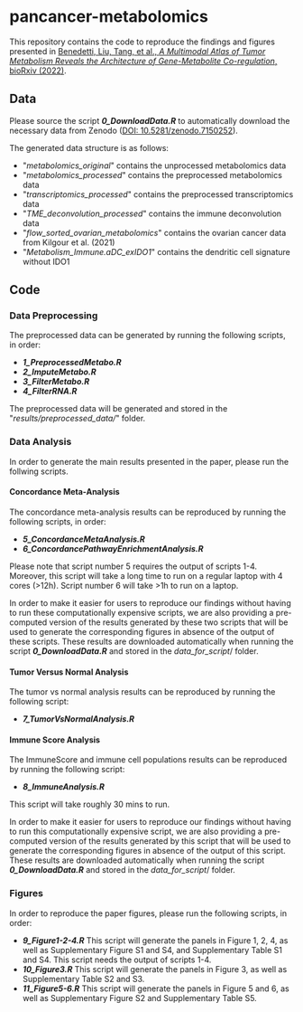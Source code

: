 # pancancer-metabolomics

This repository contains the code to reproduce the findings and figures presented in [Benedetti, Liu, Tang, et al., _A Multimodal Atlas of Tumor Metabolism Reveals the Architecture of Gene-Metabolite Co-regulation_, bioRxiv (2022)]().

## Data

Please source the script **_0_DownloadData.R_** to automatically download the necessary data from Zenodo ([DOI: 10.5281/zenodo.7150252](https://zenodo.org/record/7348648#.Y30rsezMKEs)).

The generated data structure is as follows:

* "_metabolomics_original_" contains the unprocessed metabolomics data
* "_metabolomics_processed_" contains the preprocessed metabolomics data
* "_transcriptomics_processed_" contains the preprocessed transcriptomics data
* "_TME_deconvolution_processed_" contains the immune deconvolution data
* "_flow_sorted_ovarian_metabolomics_" contains the ovarian cancer data from Kilgour et al. (2021)
* "_Metabolism_Immune.aDC_exIDO1_" contains the dendritic cell signature without IDO1

## Code

### Data Preprocessing

The preprocessed data can be generated by running the following scripts, in order:

* **_1_PreprocessedMetabo.R_**
* **_2_ImputeMetabo.R_**
* **_3_FilterMetabo.R_**
* **_4_FilterRNA.R_**
 
The preprocessed data will be generated and stored in the "_results/preprocessed_data/_" folder.

### Data Analysis

In order to generate the main results presented in the paper, please run the follwing scripts.

#### Concordance Meta-Analysis

The concordance meta-analysis results can be reproduced by running the following scripts, in order:

* **_5_ConcordanceMetaAnalysis.R_**
* **_6_ConcordancePathwayEnrichmentAnalysis.R_**

Please note that script number 5 requires the output of scripts 1-4. Moreover, this script will take a long time to run on a regular laptop with 4 cores (>12h). 
Script number 6 will take >1h to run on a laptop.

In order to make it easier for users to reproduce our findings without having to run these computationally expensive scripts, we are also providing a pre-computed version of the results generated by these two scripts that will be used to generate the corresponding figures in absence of the output of these scripts. These results are downloaded automatically when running the script **_0_DownloadData.R_** and stored in the _data_for_script_/ folder.

#### Tumor Versus Normal Analysis

The tumor vs normal analysis results can be reproduced by running the following script:

* **_7_TumorVsNormalAnalysis.R_**

#### Immune Score Analysis

The ImmuneScore and immune cell populations results can be reproduced by running the following script:

* **_8_ImmuneAnalysis.R_**

This script will take roughly 30 mins to run.

In order to make it easier for users to reproduce our findings without having to run this computationally expensive script, we are also providing a pre-computed version of the results generated by this script that will be used to generate the corresponding figures in absence of the output of this script. These results are downloaded automatically when running the script **_0_DownloadData.R_** and stored in the _data_for_script_/ folder.

### Figures

In order to reproduce the paper figures, please run the following scripts, in order:

* **_9_Figure1-2-4.R_** 
This script will generate the panels in Figure 1, 2, 4, as well as Supplementary Figure S1 and S4, and Supplementary Table S1 and S4. This script needs the output of scripts 1-4.
* **_10_Figure3.R_** 
This script will generate the panels in Figure 3, as well as Supplementary Table S2 and S3.
* **_11_Figure5-6.R_** 
This script will generate the panels in Figure 5 and 6, as well as Supplementary Figure S2 and Supplementary Table S5.



